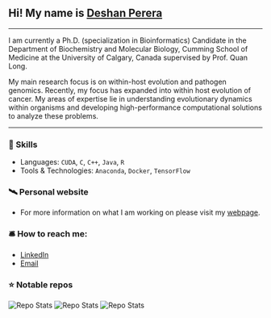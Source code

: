 ## Hi! My name is [Deshan Perera](https://sites.google.com/view/deshanperera)

---
I am currently a Ph.D. (specialization in Bioinformatics) Candidate in the Department of Biochemistry and Molecular Biology, Cumming School of Medicine at the University of Calgary, Canada supervised by Prof. Quan Long. 

My main research focus is on within-host evolution and pathogen genomics. Recently, my focus has expanded into within host evolution of cancer. My areas of expertise lie in understanding evolutionary dynamics within organisms and developing high-performance computational solutions to analyze these problems.

---

### :flying_disc: Skills
- Languages: `CUDA`, `C`, `C++`, `Java`, `R`
- Tools & Technologies: `Anaconda`, `Docker`, `TensorFlow`

### :artificial_satellite: Personal website
 - For more information on what I am working on please visit my [webpage](https://sites.google.com/view/deshanperera).

### :bellhop_bell: How to reach me:
- [LinkedIn](https://www.linkedin.com/in/deshan-perera-77181093/)
- [Email](mailto:duwagedahampriyabala@ucalgary.ca)

### :star: Notable repos
![Repo Stats](https://github-readme-stats.vercel.app/api/pin/?username=theLongLab&repo=CATE&show_icons=true&theme=dark)
![Repo Stats](https://github-readme-stats.vercel.app/api/pin/?username=theLongLab&repo=TransCOVID&show_icons=true&theme=dark)
![Repo Stats](https://github-readme-stats.vercel.app/api/pin/?username=theLongLab&repo=Transmission_Analyzer&show_icons=true&theme=dark)
